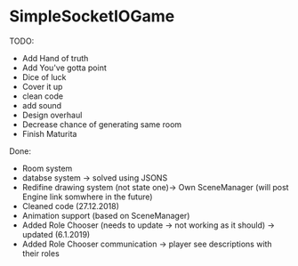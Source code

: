 # SimpleSocketIOGame

TODO:

* Add Hand of truth
* Add You've gotta point
* Dice of luck
* Cover it up
* clean code
* add sound
* Design overhaul
* Decrease chance of generating same room
* Finish Maturita

Done:

* Room system
* databse system -> solved using JSONS
* Redifine drawing system (not state one)-> Own SceneManager (will post Engine link somwhere in the future)
* Cleaned code (27.12.2018)
* Animation support (based on SceneManager)
* Added Role Chooser (needs to update -> not working as it should) -> updated (6.1.2019)
* Added Role Chooser communication -> player see descriptions with their roles
